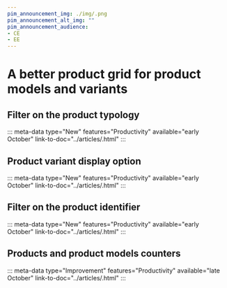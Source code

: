 ```yaml
---
pim_announcement_img: ./img/.png
pim_announcement_alt_img: ""
pim_announcement_audience:
- CE
- EE
---
```


# A better product grid for product models and variants

## Filter on the product typology
::: meta-data type="New" features="Productivity" available="early October" link-to-doc="../articles/.html"
:::

## Product variant display option
::: meta-data type="New" features="Productivity" available="early October" link-to-doc="../articles/.html"
:::

## Filter on the product identifier
::: meta-data type="New" features="Productivity" available="early October" link-to-doc="../articles/.html"
:::


## Products and product models counters
::: meta-data type="Improvement" features="Productivity" available="late October" link-to-doc="../articles/.html"
:::
